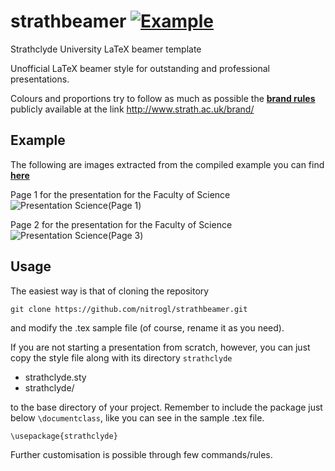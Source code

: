 # strathbeamer [![Example](https://img.shields.io/badge/example-pdf-green.svg)](https://raw.githubusercontent.com/nitrogl/strathbeamer/master/examples/strath-example.pdf)
Strathclyde University LaTeX beamer template

Unofficial LaTeX beamer style for outstanding and professional presentations.

Colours and proportions try to follow as much as possible the [**brand rules**](http://www.strath.ac.uk/brand/) publicly available at the link http://www.strath.ac.uk/brand/

## Example

The following are images extracted from the compiled example you can find [**here**](https://raw.githubusercontent.com/nitrogl/strathbeamer/master/examples/strath-example.pdf)

Page 1 for the presentation for the Faculty of Science
![Presentation Science(Page 1)](https://raw.githubusercontent.com/nitrogl/strathbeamer/master/examples/strath-example-0.jpg)

Page 2 for the presentation for the Faculty of Science
![Presentation Science(Page 3)](https://raw.githubusercontent.com/nitrogl/strathbeamer/master/examples/strath-example-2.jpg)

## Usage
The easiest way is that of cloning the repository

    git clone https://github.com/nitrogl/strathbeamer.git

and modify the .tex sample file (of course, rename it as you need).

If you are not starting a presentation from scratch, however, you can just copy the style file along with its directory `strathclyde`

+ strathclyde.sty
+ strathclyde/

to the base directory of your project.
Remember to include the package just below `\documentclass`, like you can see in the sample .tex file.

    \usepackage{strathclyde}

Further customisation is possible through few commands/rules.

